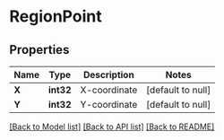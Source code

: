 # RegionPoint

## Properties

Name | Type | Description | Notes
---- | ---- | ----------- | -----
**X** | **int32** | X-coordinate | [default to null]
**Y** | **int32** | Y-coordinate | [default to null]

[[Back to Model list]](../README.md#documentation-for-models) [[Back to API list]](../README.md#documentation-for-api-endpoints) [[Back to README]](../README.md)
